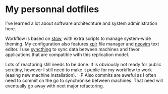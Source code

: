 # My personnal dotfiles

I've learned a lot about software architechture and system administration here.

Workflow is based on [stow](https://www.gnu.org/software/stow/), with extra scripts to manage system-wide theming. My configuration also features [xplr](https://github.com/sayanarijit/xplr) file manager and [neovim](https://github.com/neovim/neovim) text editor. I use [syncthing](https://syncthing.net/) to sync data between machines and favor applications that are compatible with this replication model.

Lots of reactoring still needs to be done. It is obviously not ready for public scrutiny, however I still need to make it public for my workflow to work (easing new machine installation). :-P Also commits are aweful as I often need to commit on the go to synchronise between machines. That need will eventually go away with next major refactoring.
